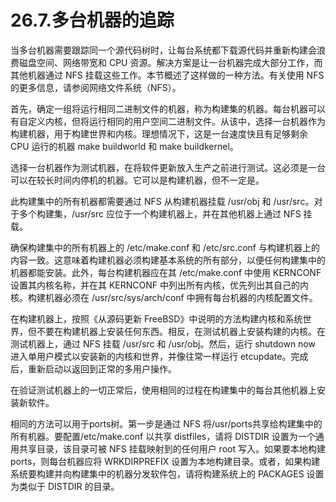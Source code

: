 # 26.7.多台机器的追踪

当多台机器需要跟踪同一个源代码树时，让每台系统都下载源代码并重新构建会浪费磁盘空间、网络带宽和 CPU 资源。解决方案是让一台机器完成大部分工作，而其他机器通过 NFS 挂载这些工作。本节概述了这样做的一种方法。有关使用 NFS 的更多信息，请参阅网络文件系统（NFS）。

首先，确定一组将运行相同二进制文件的机器，称为构建集的机器。每台机器可以有自定义内核，但将运行相同的用户空间二进制文件。从该中，选择一台机器作为构建机器，用于构建世界和内核。理想情况下，这是一台速度快且有足够剩余 CPU 运行的机器 make buildworld 和 make buildkernel。

选择一台机器作为测试机器，在将软件更新放入生产之前进行测试。这必须是一台可以在较长时间内停机的机器。它可以是构建机器，但不一定是。

此构建集中的所有机器都需要通过 NFS 从构建机器挂载 /usr/obj 和 /usr/src。对于多个构建集，/usr/src 应位于一个构建机器上，并在其他机器上通过 NFS 挂载。

确保构建集中的所有机器上的 /etc/make.conf 和 /etc/src.conf 与构建机器上的内容一致。这意味着构建机器必须构建基本系统的所有部分，以便任何构建集中的机器都能安装。此外，每台构建机器应在其 /etc/make.conf 中使用 KERNCONF 设置其内核名称，并在其 KERNCONF 中列出所有内核，优先列出其自己的内核。构建机器必须在 /usr/src/sys/arch/conf 中拥有每台机器的内核配置文件。

在构建机器上，按照《从源码更新 FreeBSD》中说明的方法构建内核和系统世界，但不要在构建机器上安装任何东西。相反，在测试机器上安装构建的内核。在测试机器上，通过 NFS 挂载 /usr/src 和 /usr/obj。然后，运行 shutdown now 进入单用户模式以安装新的内核和世界，并像往常一样运行 etcupdate。完成后，重新启动以返回到正常的多用户操作。

在验证测试机器上的一切正常后，使用相同的过程在构建集中的每台其他机器上安装新软件。

相同的方法可以用于ports树。第一步是通过 NFS 将/usr/ports共享给构建集中的所有机器。要配置/etc/make.conf 以共享 distfiles，请将 DISTDIR 设置为一个通用共享目录，该目录可被 NFS 挂载映射到的任何用户 root 写入。如果要本地构建ports，则每台机器应将 WRKDIRPREFIX 设置为本地构建目录。或者，如果构建系统要构建并向构建集中的机器分发软件包，请将构建系统上的 PACKAGES 设置为类似于 DISTDIR 的目录。
